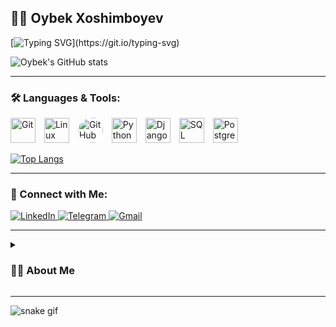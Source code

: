 ## 🏄‍♂️ Oybek Xoshimboyev  

[![Typing SVG](https://readme-typing-svg.herokuapp.com?color=%23F78C6B&lines=Loading+Backend+Wizard...;Level+Up+in+Django+%26+PostgreSQL;Debugging+One+Bug+at+a+Time!)](https://git.io/typing-svg)

![Oybek's GitHub stats](https://github-readme-stats.vercel.app/api?username=oybek1100&hide=contribs,prs&show_icons=true&theme=tokyonight)

---

### 🛠️ Languages & Tools:

<p align="left">
    <img alt="Git" width="40px" style="padding-right:10px;" src="https://cdn.jsdelivr.net/gh/devicons/devicon/icons/git/git-original.svg" />
    <img alt="Linux" width="40px" style="padding-right:10px;" src="https://cdn.jsdelivr.net/gh/devicons/devicon/icons/linux/linux-original.svg" />
    <img alt="GitHub" width="40px" style="padding-right:10px; background-color: white; border-radius: 50%;" src="https://github.githubassets.com/images/modules/logos_page/GitHub-Mark.png" />
    <img alt="Python" width="40px" style="padding-right:10px;" src="https://cdn.jsdelivr.net/gh/devicons/devicon/icons/python/python-original.svg" />
    <img alt="Django" width="40px" style="padding-right:10px;" src="https://cdn.jsdelivr.net/gh/devicons/devicon/icons/django/django-plain.svg" />
    <img alt="SQL" width="40px" style="padding-right:10px;" src="https://cdn.jsdelivr.net/gh/devicons/devicon/icons/mysql/mysql-original.svg" />
    <img alt="PostgreSQL" width="40px" style="padding-right:10px;" src="https://cdn.jsdelivr.net/gh/devicons/devicon/icons/postgresql/postgresql-original.svg" />
</p>

[![Top Langs](https://github-readme-stats.vercel.app/api/top-langs/?username=oybek1100&layout=compact&theme=tokyonight)](https://github.com/anuraghazra/github-readme-stats)

---

### 🚀 Connect with Me:

<p align="left">
    <a href="https://www.instagram.com/in/niroxp" target="_blank">
        <img alt="LinkedIn" src="https://img.shields.io/badge/LinkedIn-Connect-blue?logo=linkedin" />
    </a>
    <a href="https://t.me/vrkh13" target="_blank">
        <img alt="Telegram" src="https://img.shields.io/badge/Telegram-Chat-blue?logo=telegram" />
    </a>
    <a href="mailto:oybek20051113@gmail.com">
        <img alt="Gmail" src="https://img.shields.io/badge/Email-Contact-red?logo=gmail" />
    </a>
</p>

---

<details>
 <summary><h3>👨‍💻 About Me</h3></summary>

💻 Backend Developer | Python 🐍 | Django | PostgreSQL | Always optimizing code & performance!

📌 Passionate about clean code, database optimization, and scalable backend solutions.

🎯 Currently improving my **PostgreSQL skills** and working on advanced **Django projects**.

🧩 Love solving algorithmic challenges and debugging complex backend issues.

</details>

---

![snake gif](https://github.com/oybek1100/oybek1100/blob/output/github-contribution-grid-snake.svg)

<!--
**oybek1100/oybek1100** is a ✨ _special_ ✨ repository because its `README.md` (this file) appears on your GitHub profile.
-->
